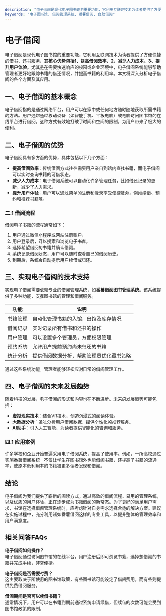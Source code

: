 ```yaml
---
description: "电子借阅是现代电子图书馆的重要功能，它利用互联网技术为读者提供了方便快捷的借书、还书服务。**其核心优势包括1、提高借阅效率、2、减少人力成本、3、提升用户体验**。尤其是在需要快速响应的校园或企业环境中，电子借阅系统能够帮助管理者更好地跟踪书籍的借还情况，并提高书籍的利用率。本文将深入分析电子借阅的各个方面及其应用。"
keywords: "电子图书馆, 借阅管理系统, 番薯借阅, 自助借阅"
---
```

# 电子借阅

电子借阅是现代电子图书馆的重要功能，它利用互联网技术为读者提供了方便快捷的借书、还书服务。**其核心优势包括1、提高借阅效率、2、减少人力成本、3、提升用户体验**。尤其是在需要快速响应的校园或企业环境中，电子借阅系统能够帮助管理者更好地跟踪书籍的借还情况，并提高书籍的利用率。本文将深入分析电子借阅的各个方面及其应用。

## **一、电子借阅的基本概念**

电子借阅指的是通过网络平台，用户可以在家中或任何地方随时随地获取所需书籍的方法。用户通常通过移动设备（如智能手机、平板电脑）或电脑访问图书馆的在线平台进行借阅。这种方式有效地打破了时间和空间的限制，为用户带来了极大的便利。

## **二、电子借阅的优势**

电子借阅具有多方面的优势，具体包括以下几个方面：

- **提高借阅效率**：传统借阅方式往往需要用户亲自到馆内查找书籍，而电子借阅可以实时查询书籍的可借状态。
- **减少人力成本**：电子借阅系统可以自动化许多管理任务，比如借还记录的更新，减少了人力需求。
- **提升用户体验**：用户可以通过简单的注册和登录享受便捷服务，例如续借、预约和推荐书籍等。

### **二.1 借阅流程**

借阅电子书籍的流程通常如下：

1. 用户通过微信小程序或网站注册账户。
2. 用户登录后，可以搜索和浏览电子书库。
3. 选择希望借阅的书籍并确认借阅。
4. 系统记录借阅状态，用户可以随时查看自己的借阅历史。
5. 到期后，系统会自动提示用户续借或归还。

## **三、实现电子借阅的技术支持**

实现电子借阅需要依赖专业的借阅管理系统，如**番薯借阅图书管理系统**。该系统提供了多种功能，支撑图书馆的管理和借阅服务。

| 功能       | 说明                                     |
|------------|----------------------------------------|
| 书籍管理   | 自动化管理书籍的入馆、出馆及库存情况       |
| 借阅记录   | 实时记录所有借书和还书的操作              |
| 用户管理   | 可以设置多个管理员，方便权限管理         |
| 预约系统   | 允许用户提前预约尚未归还的书籍            |
| 统计分析   | 提供借阅数据分析，帮助管理员优化藏书策略 |

通过这些系统功能，管理者能够轻松应对日常的借阅管理工作。

## **四、电子借阅的未来发展趋势**

随着科技的发展，电子借阅的形式和内容也在不断进步。未来的发展趋势可能包括：

- **虚拟现实技术**：结合VR技术，创造沉浸式的阅读体验。
- **大数据分析**：通过分析用户借阅数据，提供个性化的推荐服务。
- **AI助手**：引入人工智能，为读者提供智能化的咨询和服务。

### **四.1 应用案例**

许多学校和企业开始普遍采用电子借阅系统，提高了使用率。例如，一所高校通过实施番薯借阅系统，不仅让学生在图书馆外也能借阅书籍，还提高了书籍的流通率，使原本低利用率的书籍被更多读者发现和借阅。

## **结论**

电子借阅为我们提供了崭新的阅读方式，通过高效的借阅流程、易用的管理系统，以及优质的用户体验，正在逐步成为书籍借阅的新常态。为了更好的满足用户需求，书馆在选择借阅管理系统时，应考虑针对自身需求选择合适的解决方案。建议在实施过程中，充分利用诸如番薯借阅这样的专业工具，以提升整体的管理效率和用户满意度。

## 相关问答FAQs

**电子借阅如何操作？**  
电子借阅通过访问图书馆的在线平台，用户注册后即可浏览书籍，选择想借阅的书籍并完成手续，非常便捷。

**电子借阅是否需要付费？**  
这主要取决于所使用的图书馆政策，有些图书馆可能设定了借阅费用，而有些则提供免费借阅服务。

**借阅期间是否可以续借书籍？**  
通常情况下，用户可以在书籍到期前通过系统申请续借，但续借的次数可能会受到图书馆政策的限制。

